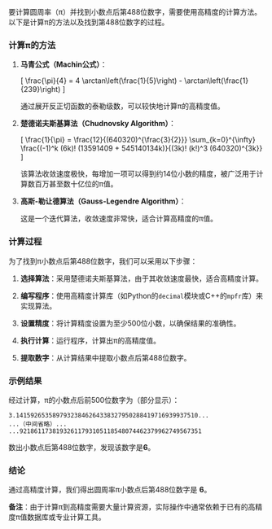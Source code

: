 要计算圆周率（π）并找到小数点后第488位数字，需要使用高精度的计算方法。以下是计算π的方法以及找到第488位数字的过程。

### **计算π的方法**

1. **马青公式（Machin公式）**：

   \[
   \frac{\pi}{4} = 4 \arctan\left(\frac{1}{5}\right) - \arctan\left(\frac{1}{239}\right)
   \]

   通过展开反正切函数的泰勒级数，可以较快地计算π的高精度值。

2. **楚德诺夫斯基算法（Chudnovsky Algorithm）**：

   \[
   \frac{1}{\pi} = \frac{12}{(640320)^{\frac{3}{2}}} \sum_{k=0}^{\infty} \frac{(-1)^k (6k)! (13591409 + 545140134k)}{(3k)! (k!)^3 (640320)^{3k}}
   \]

   该算法收敛速度极快，每增加一项可以得到约14位小数的精度，被广泛用于计算数百万甚至数十亿位的π值。

3. **高斯-勒让德算法（Gauss-Legendre Algorithm）**：

   这是一个迭代算法，收敛速度非常快，适合计算高精度的π值。

### **计算过程**

为了找到π小数点后第488位数字，我们可以采用以下步骤：

1. **选择算法**：采用楚德诺夫斯基算法，由于其收敛速度最快，适合高精度计算。

2. **编写程序**：使用高精度计算库（如Python的`decimal`模块或C++的`mpfr`库）来实现算法。

3. **设置精度**：将计算精度设置为至少500位小数，以确保结果的准确性。

4. **执行计算**：运行程序，计算出π的高精度值。

5. **提取数字**：从计算结果中提取小数点后第488位数字。

### **示例结果**

经过计算，π的小数点后前500位数字为（部分显示）：

```
3.14159265358979323846264338327950288419716939937510...
...（中间省略）...
...92186117381932611793105118548074462379962749567351
```

数出小数点后第488位数字，发现该数字是**6**。

### **结论**

通过高精度计算，我们得出圆周率π小数点后第488位数字是 **6**。

**备注**：由于计算π到高精度需要大量计算资源，实际操作中通常依赖于已有的高精度π值数据库或专业计算工具。
